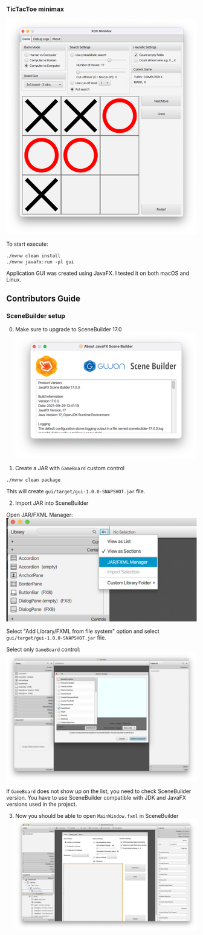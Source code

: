 ### TicTacToe minimax

<img src="docs/mainWindow.png" width="800px" title="Application main window"/>

To start execute:
```
./mvnw clean install
./mvnw javafx:run -pl gui
```

Application GUI was created using JavaFX.
I tested it on both macOS and Linux.

## Contributors Guide

### SceneBuilder setup

0. Make sure to upgrade to SceneBuilder 17.0
![Import Step 0](docs/sceneBuilder.png)
   
1. Create a JAR with `GameBoard` custom control
```
./mvnw clean package
```
This will create `gui/target/gui-1.0.0-SNAPSHOT.jar` file.

2. Import JAR into SceneBuilder

Open JAR/FXML Manager:
![Import Step 1](docs/import1.png)

Select "Add Library/FXML from file system" option and select
`gui/target/gui-1.0.0-SNAPSHOT.jar` file.

Select only `GameBoard` control:
![Import Step 2](docs/import2.png)

If `GameBoard` does not show up on the list,
you need to check SceneBuilder version.
You have to use SceneBuilder compatible with JDK and JavaFX versions
used in the project.

3. Now you should be able to open `MainWindow.fxml` in SceneBuilder
![Import Finished](docs/import3.png)
